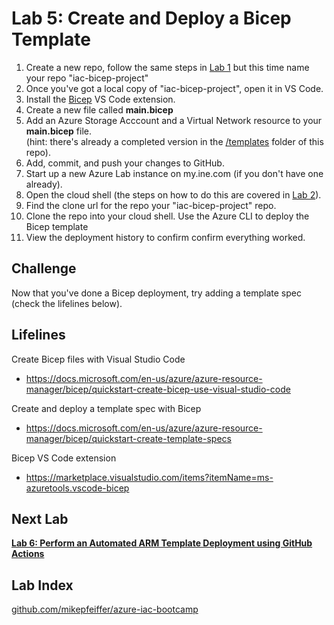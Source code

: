# Lab 5: Create and Deploy a Bicep Template


1. Create a new repo, follow the same steps in [Lab 1](https://github.com/mikepfeiffer/azure-iac-bootcamp/tree/main/Lab%201) but this time name your repo "iac-bicep-project"
2. Once you've got a local copy of "iac-bicep-project", open it in VS Code.
3. Install the [Bicep](https://marketplace.visualstudio.com/items?itemName=ms-azuretools.vscode-bicep) VS Code extension.
4. Create a new file called **main.bicep**
5. Add an Azure Storage Acccount and a Virtual Network resource to your **main.bicep** file.<br>(hint: there's already a completed version in the [/templates](https://github.com/mikepfeiffer/azure-iac-bootcamp/tree/main/Lab%205/templates) folder of this repo).
6. Add, commit, and push your changes to GitHub.
7. Start up a new Azure Lab instance on my.ine.com (if you don't have one already).
8. Open the cloud shell (the steps on how to do this are covered in [Lab 2](https://github.com/mikepfeiffer/azure-iac-bootcamp/tree/main/Lab%202)).
9. Find the clone url for the repo your "iac-bicep-project" repo.
10. Clone the repo into your cloud shell.
Use the Azure CLI to deploy the Bicep template
11. View the deployment history to confirm confirm everything worked.


## Challenge

Now that you've done a Bicep deployment, try adding a template spec (check the lifelines below).


## Lifelines

Create Bicep files with Visual Studio Code
* https://docs.microsoft.com/en-us/azure/azure-resource-manager/bicep/quickstart-create-bicep-use-visual-studio-code

Create and deploy a template spec with Bicep
* https://docs.microsoft.com/en-us/azure/azure-resource-manager/bicep/quickstart-create-template-specs

Bicep VS Code extension
* https://marketplace.visualstudio.com/items?itemName=ms-azuretools.vscode-bicep

## Next Lab
**[Lab 6: Perform an Automated ARM Template Deployment using GitHub Actions](https://github.com/mikepfeiffer/azure-iac-bootcamp/tree/main/Lab%206)**

## Lab Index
[github.com/mikepfeiffer/azure-iac-bootcamp](https://github.com/mikepfeiffer/azure-iac-bootcamp)